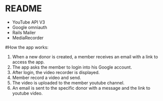 # README

- YouTube API V3
- Google omniauth
- Rails Mailer
- MediaRecorder

#How the app works:

1. When a new donor is created, a member receives an email with a link to access the app.
2. The app asks the member to login into his Google account.
3. After login, the video recorder is displayed.
4. Member record a video and send.
5. The video is uploaded to the member youtube channel.
6. An email is sent to the specific donor with a message and the link to youtube video.

